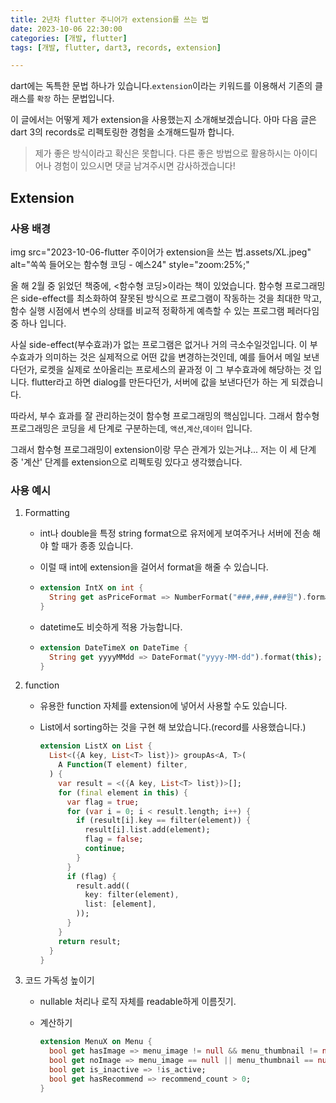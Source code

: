 ```yaml
---
title: 2년차 flutter 주니어가 extension를 쓰는 법
date: 2023-10-06 22:30:00
categories: [개발, flutter]
tags: [개발, flutter, dart3, records, extension]

---
```


dart에는 독특한 문법 하나가 있습니다.`extension`이라는 키워드를 이용해서 기존의 클래스를 `확장` 하는 문법입니다. 

이 글에서는 어떻게 제가 extension을 사용했는지 소개해보겠습니다. 아마 다음 글은 dart 3의 records로 리펙토링한 경험을 소개해드릴까 합니다.

> 제가 좋은 방식이라고 확신은 못합니다. 다른 좋은 방법으로 활용하시는 아이디어나 경험이 있으시면 댓글 남겨주시면 감사하겠습니다!

## Extension

### 사용 배경

img src="2023-10-06-flutter 주이어가 extension을 쓰는 법.assets/XL.jpeg" alt="쏙쏙 들어오는 함수형 코딩 - 예스24" style="zoom:25%;" 

 올 해 2월 중 읽었던 책중에, <함수형 코딩>이라는 책이 있었습니다. 함수형 프로그래밍은 side-effect를 최소화하여 쟐못된 방식으로 프로그램이 작동하는 것을 최대한 막고, 함수 실행 시점에서 변수의 상태를 비교적 정확하게 예측할 수 있는 프로그램 페러다임 중 하나 입니다.

사실 side-effect(부수효과)가 없는 프로그램은 없거나 거의 극소수일것입니다. 이 부수효과가 의미하는 것은 실제적으로 어떤 값을 변경하는것인데, 예를 들어서 메일 보낸다던가, 로켓을 실제로 쏘아올리는 프로세스의 끝과정 이 그 부수효과에 해당하는 것 입니다. flutter라고 하면 dialog를 만든다던가, 서버에 값을 보낸다던가 하는 게 되겠습니다.

따라서, 부수 효과를 잘 관리하는것이 함수형 프로그래밍의 핵심입니다. 그래서 함수형 프로그래밍은 코딩을 세 단계로 구분하는데, `액션`,`계산`,`데이터` 입니다. 

그래서 함수형 프로그래밍이 extension이랑 무슨 관계가 있는거냐... 저는 이 세 단계 중 '계산' 단계를 extension으로 리펙토링 있다고 생각했습니다.

### 사용 예시

1. Formatting

   - int나 double을 특정 string format으로 유저에게 보여주거나 서버에 전송 해야 할 때가 종종 있습니다.

   - 이럴 때 int에 extension을 걸어서 format을 해줄 수 있습니다.

   - ```dart
     extension IntX on int {
       String get asPriceFormat => NumberFormat("###,###,###원").format(this);
     }
     ```

   - datetime도 비슷하게 적용 가능합니다.

   - ``` dart
     extension DateTimeX on DateTime {
       String get yyyyMMdd => DateFormat("yyyy-MM-dd").format(this);
     }
     ```
   
2. function

   - 유용한 function 자체를 extension에 넣어서 사용할 수도 있습니다.

   - List에서 sorting하는 것을 구현 해 보았습니다.(record를 사용했습니다.)

     ```dart
     extension ListX on List {
       List<({A key, List<T> list})> groupAs<A, T>(
         A Function(T element) filter,
       ) {
         var result = <({A key, List<T> list})>[];
         for (final element in this) {
           var flag = true;
           for (var i = 0; i < result.length; i++) {
             if (result[i].key == filter(element)) {
               result[i].list.add(element);
               flag = false;
               continue;
             }
           }
           if (flag) {
             result.add((
               key: filter(element),
               list: [element],
             ));
           }
         }
         return result;
       }
     }
     ```

3. 코드 가독성 높이기

   - nullable 처리나 로직 자체를 readable하게 이름짓기.

   - 계산하기

     ```dart
     extension MenuX on Menu {
       bool get hasImage => menu_image != null && menu_thumbnail != null;
       bool get noImage => menu_image == null || menu_thumbnail == null;
       bool get is_inactive => !is_active;
       bool get hasRecommend => recommend_count > 0;
     }
     ```
     
     
